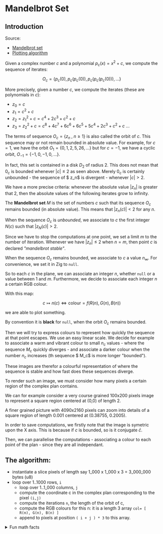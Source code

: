 # Mandelbrot Set

## Introduction

Source:

- [Mandelbrot set](https://en.wikipedia.org/wiki/Mandelbrot_set)
- [Plotting algorithm](https://en.wikipedia.org/wiki/Plotting_algorithms_for_the_Mandelbrot_set)

Given a complex number $c$ and a polynomial $p_c(x)=x^2+c$, we compute the sequence of iterates:

$$O_c = \{ p_c(0), p_c(p_c(0)), p_c(p_c(p_c(0))),...\}$$

More precisely, given a number $c$, we compute the iterates (these are polynomials in $c$):

- $z_0 =c$
- $z_1= c^2+c$
- $z_2= z_1^2+c = c^4 + 2c^3 + c^2 + c$
- $z_3= z_2^2+c = c^8 + 4c^7 + 6c^6 + 6c^5 + 5c^4 + 2c^3 + c^2 + c$
  ...

The terms of sequence $O_c = \{z_n\;,\; n\geq 1\}$ is also called the orbit of $c$.
This sequence may or not remain bounded in absolute value.
For example, for $c=1$, we have the orbit $O_1 = \{ 0, 1, 2, 5, 26,\dots\}$ but for $c=-1$, we have a cyclic orbit, $O_{-1} = \{−1, 0, −1, 0,\dots\}$.

In fact, this set is contained in a disk $D_2$ of radius 2. This does not mean that $0_c$ is bounded whenever $|c|\leq 2$ as seen above. Merely $0_c$ is certainly unbounded - the sequence of $ z_n$ is divergent - whenever $|c|>2$.

We have a more precise criteria: whenever the absolute value $|z_n|$ is greater that 2, then the absolute values of the following iterates grow to infinity.

The **Mandelbrot set** $M$ is the set of numbers $c$ such that its sequence $O_c$ remains bounded (in absolute value). This means that $|z_{n}(c)|<2$ for any $n$.

When the sequence $O_c$ is _unbounded_, we associate to $c$ the first integer $N(c)$ such that $| z_{N}(c)|>2$.

Since we have to stop the computations at one point, we set a limit $m$ to the number of iteration. Whenever we have $|z_{n}|\leq 2$ when $n=m$, then point $c$ is declared _"mandelbrot stable"_.

When the sequence $O_c$ remains bounded, we associate to $c$ a value $n_{\infty}$. For convenience, we set it in Zig to `null`.

So to each $c$ in the plane, we can associate an integer $n$, whether `null` or a value between 1 and $m$.
Furthermore, we decide to associate each integer $n$ a certain RGB colour.

With this map:

$$c \mapsto n(c) \Leftrightarrow \mathrm{colour} = f\big(R(n),G(n),B(n)\big)$$

we are able to plot something.

By convention it is **black** for `null`, when the orbit $O_c$ remains bounded.

Then we will try to express colours to represent how quickly the sequence at that point escapes. We use an easy linear scale.
We decide for example to associate a warm and vibrant colour to small $n_c$ values - where the sequence $M_c$ quickly diverges - and associate a darker colour when the number $n_c$ increases (th sequence $ M_c$ is more longer "bounded").

These images are therefor a colourful representation of where the sequence is stable and how fast does these sequences diverge.

To render such an image, we must consider how many pixels a certain region of the complex plan contains.

We can for example consider a very course grained 100x200 pixels image to represent a square region centered at (0,0) of length 2.

A finer grained picture with 4090x2160 pixels can zoom into details of a square region of length 0.001 centered at (0.38755, 0.2005).

In order to save computations, we firstly note that the image is symetric upon the X axis. This is because if $c$ is bounded, so is it conjugate $\bar{c}$.

Then, we can parallelise the computations - associating a colour to each point of the plan - since they are all independant.

## The algorithm:

- instantiate a slice pixels of length say 1_000 x 1_000 x 3 = 3_000_000 bytes (u8)
- loop over 1..1000 rows, `i`
  - loop over 1..1_000 columns, `j`
  - compute the coordinate c in the complex plan corresponding to the pixel `(i,j)`
  - compute the iterations `n`, the length of the orbit of c,
  - compute the RGB colours for this n: it is a length 3 array `col= [ R(n), G(n), B(n) ]`
  - append to pixels at position `( i + j ) * 3` to this array.

<details><summary>Fun math facts</summary>

> Firstly consider some $|c|\leq 2$ and suppose that for some $N$, we have $|z_N|= 2+a$ with $a>0$. Then:
> $$|z_{N+1}| = |z_N^2+c|\geq |z_N|^2 -|c| > 2+2a \\= |z_N|+a$$
> so $|z_{N+k}| \geq |z_N| +ka \to \infty$ as $k\to \infty$.

> Lastly, consider $|c|>2$. Then for every $n$, we have $|z_n|>|c|$. So:
> $$|z_{n+1}| \geq |z_n|^2 -|c|\geq |z_n|^2-|z_n| \\ =|z_n|(|z_n|-1)\geq |z_n|(|c|-1)\\>|z_n| $$ so the term grows to infinity and "escapes".

<br/>

The _mandelbrot set_ $M$ is **compact**, as _closed_ and bounded (contained in the disk of radius 2).
It is also surprisingly _connected_.

> Fix an integer $n\geq 1$ and consider the set $M_n$ of complex numbers $c$ such that there absolute value at the rank $n$ is less than 2. In other words, $M_n=\{c\in\mathbb{C}, \, |z_n(c)|\leq 2\}$. Then the complex numbers Mandelbrot-stable are precisely the numbers in all these $ M_n$, thus $M = \bigcap_n M_n$.
> We conclude by remarking that each $M_n$ is closed as a preimage of the closed set $ [0,2]$ by a continous function, and since $M$ is an intersection of closed sets (not necesserally countable), it is closed.

</details>
<br/>
